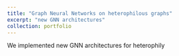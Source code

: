 ```yaml
---
title: "Graph Neural Networks on heterophilous graphs"
excerpt: "new GNN architectures"
collection: portfolio
---
```


We implemented new GNN architectures for heterophily